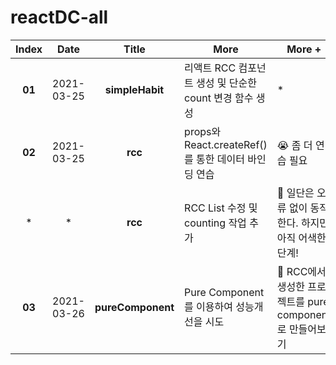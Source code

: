 # reactDC-all

| Index  |    Date    |       Title       | More                                                    | More +                                                    |
| :----: | :--------: | :---------------: | ------------------------------------------------------- | --------------------------------------------------------- |
| **01** | 2021-03-25 |  **simpleHabit**  | 리액트 RCC 컴포넌트 생성 및 단순한 count 변경 함수 생성 | \*                                                        |
| **02** | 2021-03-25 |      **rcc**      | props와 React.createRef()를 통한 데이터 바인딩 연습     | 😭 좀 더 연습 필요                                        |
|   \*   |     \*     |      **rcc**      | RCC List 수정 및 counting 작업 추가                     | 🌻 일단은 오류 없이 동작한다. 하지만 아직 어색한 단계!    |
| **03** | 2021-03-26 | **pureComponent** | Pure Component 를 이용하여 성능개선을 시도              | 🌱 RCC에서 생성한 프로젝트를 pure component 로 만들어보기 |
